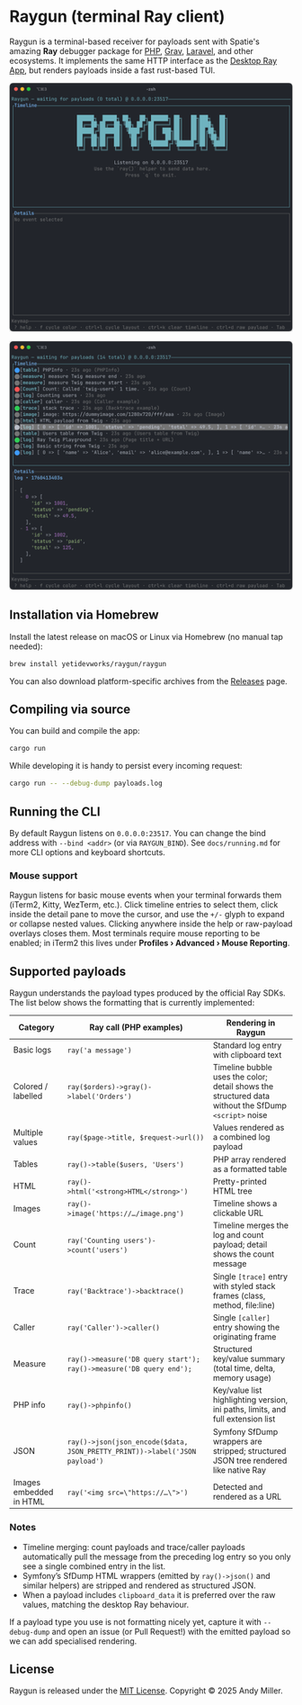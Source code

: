 # Raygun (terminal Ray client)

Raygun is a terminal-based receiver for payloads sent with Spatie's amazing **Ray** debugger package for [PHP](https://myray.app/docs/php/vanilla-php/installation), [Grav](https://github.com/trilbymedia/grav-plugin-grav-ray), [Laravel](https://myray.app/docs/php/laravel/installation), and other ecosystems. It implements the same HTTP interface as the [Desktop Ray App](https://myray.app/), but renders payloads inside a fast rust-based TUI.

![Raygun](docs/raygun-intro.png)

![Raygun](docs/raygun.png)

## Installation via Homebrew

Install the latest release on macOS or Linux via Homebrew (no manual tap
needed):

```bash
brew install yetidevworks/raygun/raygun
```

You can also download platform-specific archives from the
[Releases](https://github.com/yetidevworks/raygun/releases) page.

## Compiling via source

You can build and compile the app:

```bash
cargo run
```

While developing it is handy to persist every incoming request:

```bash
cargo run -- --debug-dump payloads.log
```

## Running the CLI

By default Raygun listens on `0.0.0.0:23517`. You can change the bind address
with `--bind <addr>` (or via `RAYGUN_BIND`). See `docs/running.md` for more CLI
options and keyboard shortcuts.

### Mouse support

Raygun listens for basic mouse events when your terminal forwards them (iTerm2, Kitty, WezTerm, etc.). Click timeline entries to select them, click inside the detail pane to move the cursor, and use the `+/-` glyph to expand or collapse nested values. Clicking anywhere inside the help or raw-payload overlays closes them. Most terminals require mouse reporting to be enabled; in iTerm2 this lives under **Profiles › Advanced › Mouse Reporting**.

## Supported payloads

Raygun understands the payload types produced by the official Ray SDKs. The
list below shows the formatting that is currently implemented:

| Category | Ray call (PHP examples) | Rendering in Raygun |
| --- | --- | --- |
| Basic logs | `ray('a message')` | Standard log entry with clipboard text |
| Colored / labelled | `ray($orders)->gray()->label('Orders')` | Timeline bubble uses the color; detail shows the structured data without the SfDump `<script>` noise |
| Multiple values | `ray($page->title, $request->url())` | Values rendered as a combined log payload |
| Tables | `ray()->table($users, 'Users')` | PHP array rendered as a formatted table |
| HTML | `ray()->html('<strong>HTML</strong>')` | Pretty-printed HTML tree |
| Images | `ray()->image('https://…/image.png')` | Timeline shows a clickable URL |
| Count | `ray('Counting users')->count('users')` | Timeline merges the log and count payload; detail shows the count message |
| Trace | `ray('Backtrace')->backtrace()` | Single `[trace]` entry with styled stack frames (class, method, file:line) |
| Caller | `ray('Caller')->caller()` | Single `[caller]` entry showing the originating frame |
| Measure | `ray()->measure('DB query start'); ray()->measure('DB query end');` | Structured key/value summary (total time, delta, memory usage) |
| PHP info | `ray()->phpinfo()` | Key/value list highlighting version, ini paths, limits, and full extension list |
| JSON | `ray()->json(json_encode($data, JSON_PRETTY_PRINT))->label('JSON payload')` | Symfony SfDump wrappers are stripped; structured JSON tree rendered like native Ray |
| Images embedded in HTML | `ray('<img src=\"https://…\">')` | Detected and rendered as a URL |

### Notes

- Timeline merging: count payloads and trace/caller payloads automatically pull
  the message from the preceding log entry so you only see a single combined
  entry in the list.
- Symfony’s SfDump HTML wrappers (emitted by `ray()->json()` and similar
  helpers) are stripped and rendered as structured JSON.
- When a payload includes `clipboard_data` it is preferred over the raw values,
  matching the desktop Ray behaviour.

If a payload type you use is not formatting nicely yet, capture it with
`--debug-dump` and open an issue (or Pull Request!) with the emitted payload so we can
add specialised rendering.

## License

Raygun is released under the [MIT License](LICENSE). Copyright © 2025 Andy Miller.
